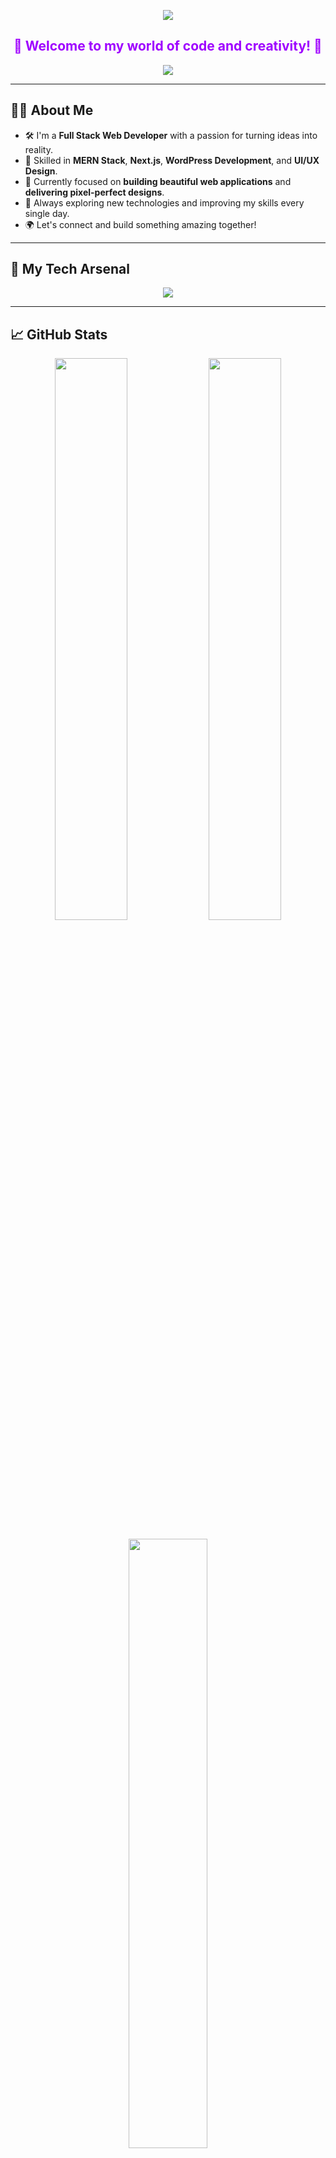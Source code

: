 
<!-- Top header with purple wave -->
<p align="center">
  <img src="https://capsule-render.vercel.app/api?type=waving&color=9F00FF&height=200&section=header&text=Hi%20I'm%20Xian%20Saiful!&fontSize=40&fontColor=FFFFFF" />
</p>

<!-- Short intro section -->
<h2 align="center" style="color: #9F00FF;">🌟 Welcome to my world of code and creativity! 🌟</h2>

<p align="center">
  <img src="https://readme-typing-svg.demolab.com?font=Fira+Code&size=24&duration=3000&pause=1000&color=9F00FF&center=true&vCenter=true&width=500&height=50&lines=Web+Developer+Extraordinaire;MERN+Stack+Specialist;Next.js+Lover;WordPress+Customizer;Always+Learning+%26+Building!">
</p>

---

## 👨‍💻 About Me

- 🛠️ I'm a **Full Stack Web Developer** with a passion for turning ideas into reality.
- 💼 Skilled in **MERN Stack**, **Next.js**, **WordPress Development**, and **UI/UX Design**.
- 🎯 Currently focused on **building beautiful web applications** and **delivering pixel-perfect designs**.
- 🚀 Always exploring new technologies and improving my skills every single day.
- 🌍 Let's connect and build something amazing together!

---

## 🚀 My Tech Arsenal

<div align="center">
  <img src="https://skillicons.dev/icons?i=html,css,tailwind,js,ts,react,nextjs,nodejs,express,mongodb,mysql,wordpress,git,github,vscode,figma" />
</div>

---

## 📈 GitHub Stats

<div align="center">
  <img src="https://github-readme-stats.vercel.app/api?username=xiansaiful&show_icons=true&theme=react&title_color=9F00FF&icon_color=9F00FF&text_color=ffffff&bg_color=0D1117&hide_border=true" width="48%" />
  <img src="https://github-readme-streak-stats.herokuapp.com?user=xiansaiful&theme=react&hide_border=true&stroke=9F00FF&background=0D1117&ring=9F00FF&currStreakLabel=9F00FF" width="48%" />
</div>

<br>

<div align="center">
  <img src="https://github-readme-stats.vercel.app/api/top-langs/?username=xiansaiful&layout=compact&theme=react&title_color=9F00FF&text_color=ffffff&bg_color=0D1117&hide_border=true" width="50%" />
</div>

---

## 🧠 Currently Mastering

- 🔥 **Next.js 14 App Router & Server Actions**
- 📚 **Database Optimization with MongoDB Atlas**
- 🎨 **Advanced UI/UX Techniques (Figma to Code)**
- 🚀 **Building Headless CMS Projects with WordPress + Next.js**

---

## 📫 Connect With Me

<p align="center">
  <a href="mailto:hello@xiansaiful.com"><img src="https://img.shields.io/badge/Email-9F00FF?style=for-the-badge&logo=gmail&logoColor=white"/></a>
  <a href="https://linkedin.com/in/xiansaiful"><img src="https://img.shields.io/badge/LinkedIn-9F00FF?style=for-the-badge&logo=linkedin&logoColor=white"/></a>
  <a href="https://xiansaiful.com"><img src="https://img.shields.io/badge/Portfolio-9F00FF?style=for-the-badge&logo=google-chrome&logoColor=white"/></a>
</p>

---

## 🎯 My Goals for 2025

- 🚀 Launch 5+ Full-Stack Projects
- 📚 Write Tech Blogs and Tutorials
- 🤝 Collaborate with other developers
- 🌟 Inspire others with my work ethic and passion

---

## 🦄 Fun Fact

> "My favorite bug? The one that taught me something new. 🐛💡"

---

<p align="center">
  <img src="https://capsule-render.vercel.app/api?type=waving&color=9F00FF&height=120&section=footer"/>
</p>
